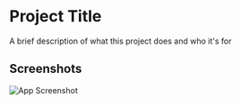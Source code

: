 # Project Title

A brief description of what this project does and who it's for


## Screenshots

![App Screenshot](https://via.placeholder.com/468x300?text=App+Screenshot+Here)

